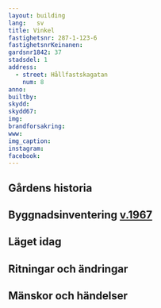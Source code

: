```yaml
---
layout: building
lang:   sv
title: Vinkel
fastighetsnr: 287-1-123-6
fastighetsnrKeinanen:
gardsnr1842: 37
stadsdel: 1
address:
  - street: Hållfastskagatan
    num: 8
anno:
builtby:
skydd:
skydd67:
img:
brandforsakring:
www:
img_caption:
instagram:
facebook:
---
```


## Gårdens historia

## Byggnadsinventering <a href="/sources/keinanen_karki.pdf">v.1967</a>

## Läget idag


## Ritningar och ändringar

## Mänskor och händelser
